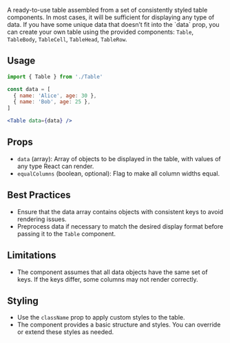 A ready-to-use table assembled from a set of consistently styled table components. In most cases, it will be sufficient for displaying any type of data. If you have some unique data that doesn’t fit into the \`data\` prop, you can create your own table using the provided components: `Table`, `TableBody`, `TableCell`, `TableHead`, `TableRow`.

## Usage

```jsx
import { Table } from './Table'

const data = [
  { name: 'Alice', age: 30 },
  { name: 'Bob', age: 25 },
]

<Table data={data} />
```

## Props

- `data` (array): Array of objects to be displayed in the table, with values of any type React can render.
- `equalColumns` (boolean, optional): Flag to make all column widths equal.

## Best Practices

- Ensure that the data array contains objects with consistent keys to avoid rendering issues.
- Preprocess data if necessary to match the desired display format before passing it to the `Table` component.

## Limitations

- The component assumes that all data objects have the same set of keys. If the keys differ, some columns may not render correctly.

## Styling

- Use the `className` prop to apply custom styles to the table.
- The component provides a basic structure and styles. You can override or extend these styles as needed.